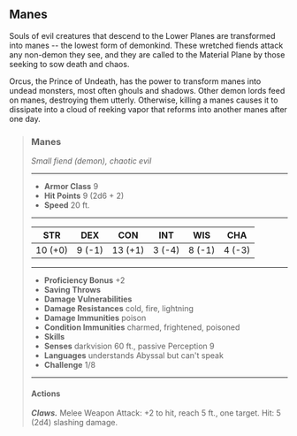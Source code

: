 ## Manes
Souls of evil creatures that descend to the Lower Planes are transformed into manes -- the lowest form of demonkind. These wretched fiends attack any non-demon they see, and they are called to the Material Plane by those seeking to sow death and chaos.

Orcus, the Prince of Undeath, has the power to transform manes into undead monsters, most often ghouls and shadows. Other demon lords feed on manes, destroying them utterly. Otherwise, killing a manes causes it to dissipate into a cloud of reeking vapor that reforms into another manes after one day.

>### Manes
>*Small fiend (demon), chaotic evil*
>___
>- **Armor Class** 9
>- **Hit Points** 9 (2d6 + 2)
>- **Speed** 20 ft.
>___
>|**STR**|**DEX**|**CON**|**INT**|**WIS**|**CHA**|
>|:---:|:---:|:---:|:---:|:---:|:---:|
>|10 (+0)|9 (-1)|13 (+1)|3 (-4)|8 (-1)|4 (-3)|
>
>___
>- **Proficiency Bonus** +2
>- **Saving Throws** 
>- **Damage Vulnerabilities** 
>- **Damage Resistances** cold, fire, lightning
>- **Damage Immunities** poison
>- **Condition Immunities** charmed, frightened, poisoned
>- **Skills** 
>- **Senses** darkvision 60 ft., passive Perception 9
>- **Languages** understands Abyssal but can't speak
>- **Challenge** 1/8
>___
>#### Actions
>***Claws.*** Melee Weapon Attack: +2 to hit, reach 5 ft., one target. Hit: 5 (2d4) slashing damage.
>
